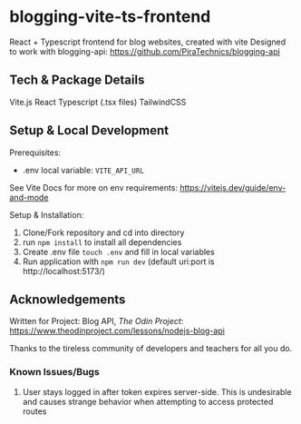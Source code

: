 # blogging-vite-ts-frontend

React + Typescript frontend for blog websites, created with vite
Designed to work with blogging-api: https://github.com/PiraTechnics/blogging-api

## Tech & Package Details

Vite.js
React
Typescript (.tsx files)
TailwindCSS

## Setup & Local Development

Prerequisites:

- .env local variable: `VITE_API_URL`

See Vite Docs for more on env requirements: https://vitejs.dev/guide/env-and-mode

Setup & Installation:

1. Clone/Fork repository and cd into directory
2. run `npm install` to install all dependencies
3. Create .env file `touch .env` and fill in local variables
4. Run application with `npm run dev` (default uri:port is http://localhost:5173/)

## Acknowledgements

Written for Project: Blog API, _The Odin Project_: https://www.theodinproject.com/lessons/nodejs-blog-api

Thanks to the tireless community of developers and teachers for all you do.

### Known Issues/Bugs

1. User stays logged in after token expires server-side. This is undesirable and causes strange behavior when attempting to access protected routes
